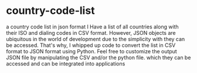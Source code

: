 # country-code-list
a country code  list in json format
I Have a list of all countries along with their ISO and dialing codes in CSV format. However, JSON objects are ubiquitous in the world of development due to the simplicity with they can be accessed. That's why, I whipped up code to convert the list in CSV format to JSON format using Python.
Feel free to customize the output JSON file by manipulating the CSV and/or the python file.
which they can be accessed and can be integrated into applications
